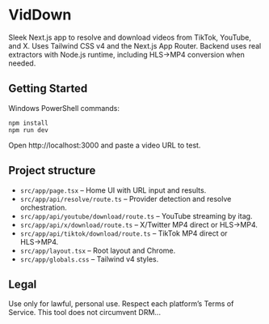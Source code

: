# VidDown

Sleek Next.js app to resolve and download videos from TikTok, YouTube, and X. Uses Tailwind CSS v4 and the Next.js App Router.
Backend uses real extractors with Node.js runtime, including HLS→MP4 conversion when needed.

## Getting Started

Windows PowerShell commands:

```
npm install
npm run dev
```

Open http://localhost:3000 and paste a video URL to test.

## Project structure

- `src/app/page.tsx` – Home UI with URL input and results.
- `src/app/api/resolve/route.ts` – Provider detection and resolve orchestration.
- `src/app/api/youtube/download/route.ts` – YouTube streaming by itag.
- `src/app/api/x/download/route.ts` – X/Twitter MP4 direct or HLS→MP4.
- `src/app/api/tiktok/download/route.ts` – TikTok MP4 direct or HLS→MP4.
- `src/app/layout.tsx` – Root layout and Chrome.
- `src/app/globals.css` – Tailwind v4 styles.

## Legal

Use only for lawful, personal use. Respect each platform’s Terms of Service. This tool does not circumvent DRM...
